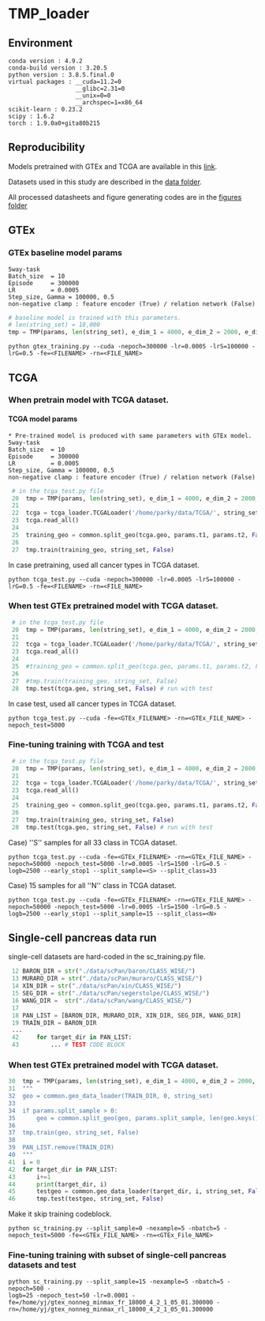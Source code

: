 # TMP_loader

## Environment
    conda version : 4.9.2
    conda-build version : 3.20.5
    python version : 3.8.5.final.0
    virtual packages : __cuda=11.2=0
                       __glibc=2.31=0
                       __unix=0=0
                       __archspec=1=x86_64
    scikit-learn : 0.23.2     
    scipy : 1.6.2      
    torch : 1.9.0a0+gita80b215 


## Reproducibility
Models pretrained with GTEx and TCGA are available in this [link](https://zenodo.org/record/5529755#.YVGe4bozawF).

Datasets used in this study are described in the [data folder](https://github.com/iron-lion/tmp_model/tree/master/data).

All processed datasheets and figure generating codes are in the [figures folder](https://github.com/iron-lion/tmp_model/tree/master/figs)

## GTEx

### GTEx baseline model params
    5way-task
    Batch_size  = 10
    Episode 	= 300000
    LR      	= 0.0005
    Step_size, Gamma = 100000, 0.5
    non-negative clamp : feature encoder (True) / relation network (False)

```python
# baseline model is trained with this parameters.
# len(string_set) = 18,000
tmp = TMP(params, len(string_set), e_dim_1 = 4000, e_dim_2 = 2000, e_dim_3 = 1000, r_dim_1 = 500, r_dim_2 = 100)
```
   
```
python gtex_training.py --cuda -nepoch=300000 -lr=0.0005 -lrS=100000 -lrG=0.5 -fe=<FILENAME> -rn=<FILE_NAME>
```

## TCGA

### When pretrain model with TCGA dataset.

#### TCGA model params
    * Pre-trained model is produced with same parameters with GTEx model.
    5way-task
    Batch_size  = 10
    Episode 	= 300000
    LR      	= 0.0005
    Step_size, Gamma = 100000, 0.5
    non-negative clamp : feature encoder (True) / relation network (False)

```python
 # in the tcga_test.py file
 20  tmp = TMP(params, len(string_set), e_dim_1 = 4000, e_dim_2 = 2000, e_dim_3 = 1000, r_dim_1 = 500, r_dim_2 = 100)
 21                                                                                 
 22  tcga = tcga_loader.TCGALoader('/home/parky/data/TCGA/', string_set)         
 23  tcga.read_all()                                                             
 24                                                                                 
 25  training_geo = common.split_geo(tcga.geo, params.t1, params.t2, False, 3, 0) # Last argument is a minimum size of data 
 26                                                                                 
 27  tmp.train(training_geo, string_set, False)
```
In case pretraining, used all cancer types in TCGA dataset.
```
python tcga_test.py --cuda -nepoch=300000 -lr=0.0005 -lrS=100000 -lrG=0.5 -fe=<FILENAME> -rn=<FILE_NAME>
```

### When test GTEx pretrained model with TCGA dataset.

```python
 # in the tcga_test.py file
 20  tmp = TMP(params, len(string_set), e_dim_1 = 4000, e_dim_2 = 2000, e_dim_3 = 1000, r_dim_1 = 500, r_dim_2 = 100)
 21                                                                                 
 22  tcga = tcga_loader.TCGALoader('/home/parky/data/TCGA/', string_set)         
 23  tcga.read_all()                                                             
 24                                                                                 
 25  #training_geo = common.split_geo(tcga.geo, params.t1, params.t2, False, 3, 200)
 26                                                                                 
 27  #tmp.train(training_geo, string_set, False)                                 
 28  tmp.test(tcga.geo, string_set, False) # run with test
```
In case test, used all cancer types in TCGA dataset.
```
python tcga_test.py --cuda -fe=<GTEx_FILENAME> -rn=<GTEx_FILE_NAME> -nepoch_test=5000
```

### Fine-tuning training with TCGA and test
```python
 # in the tcga_test.py file
 20  tmp = TMP(params, len(string_set), e_dim_1 = 4000, e_dim_2 = 2000, e_dim_3 = 1000, r_dim_1 = 500, r_dim_2 = 100)
 21                                                                                 
 22  tcga = tcga_loader.TCGALoader('/home/parky/data/TCGA/', string_set)         
 23  tcga.read_all()                                                             
 24                                                                                 
 25  training_geo = common.split_geo(tcga.geo, params.t1, params.t2, False, 3, 200)
 26                                                                                 
 27  tmp.train(training_geo, string_set, False)                                 
 28  tmp.test(tcga.geo, string_set, False) # run with test
```
Case) ''S'' samples for all 33 class in TCGA dataset.
```
python tcga_test.py --cuda -fe=<GTEx_FILENAME> -rn=<GTEx_FILE_NAME> -nepoch=50000 -nepoch_test=5000 -lr=0.0005 -lrS=1500 -lrG=0.5 -logb=2500 --early_stop1 --split_sample=<S> --split_class=33
```
Case) 15 samples for all ''N'' class in TCGA dataset.
```
python tcga_test.py --cuda -fe=<GTEx_FILENAME> -rn=<GTEx_FILE_NAME> -nepoch=50000 -nepoch_test=5000 -lr=0.0005 -lrS=1500 -lrG=0.5 -logb=2500 --early_stop1 --split_sample=15 --split_class=<N>
```

## Single-cell pancreas data run
single-cell datasets are hard-coded in the sc_training.py file.

```python
 12 BARON_DIR = str("./data/scPan/baron/CLASS_WISE/")                               
 13 MURARO_DIR = str("./data/scPan/muraro/CLASS_WISE/")                             
 14 XIN_DIR = str("./data/scPan/xin/CLASS_WISE/")                                   
 15 SEG_DIR = str("./data/scPan/segerstolpe/CLASS_WISE/")                           
 16 WANG_DIR =  str("./data/scPan/wang/CLASS_WISE/")                                
 17                                                                                 
 18 PAN_LIST = [BARON_DIR, MURARO_DIR, XIN_DIR, SEG_DIR, WANG_DIR]                  
 19 TRAIN_DIR = BARON_DIR
 ...
 42     for target_dir in PAN_LIST:                                                 
 43         ... # TEST CODE BLOCK
```

### When test GTEx pretrained model with TCGA dataset.
```python
30  tmp = TMP(params, len(string_set), e_dim_1 = 4000, e_dim_2 = 2000, e_dim_3 = 1000, r_dim_1 = 500, r_dim_2 = 100)
31  """                                                                         
32  geo = common.geo_data_loader(TRAIN_DIR, 0, string_set)                      
33                                                                                 
34  if params.split_sample > 0:                                                 
35      geo = common.split_geo(geo, params.split_sample, len(geo.keys()), True, params.manual_seed)
36                                                                                  
37  tmp.train(geo, string_set, False)                                           
38                                                                                 
39  PAN_LIST.remove(TRAIN_DIR)                                                   
40  """                                                                         
41  i = 0                                                                       
42  for target_dir in PAN_LIST:                                                  
43      i+=1                                                                    
44      print(target_dir, i)                                                     
45      testgeo = common.geo_data_loader(target_dir, i, string_set, False)      
46      tmp.test(testgeo, string_set, False)  
```
Make it skip training codeblock.
```
python sc_training.py --split_sample=0 -nexample=5 -nbatch=5 -nepoch_test=5000 -fe=<GTEx_FILE_NAME> -rn=<GTEx_File_NAME>
```

### Fine-tuning training with subset of single-cell pancreas datasets and test
```
python sc_training.py --split_sample=15 -nexample=5 -nbatch=5 -nepoch=500 -
logb=25 -nepoch_test=50 -lr=0.0001 -fe=/home/yj/gtex_nonneg_minmax_fr_18000_4_2_1_05_01.300000 -rn=/home/yj/gtex_nonneg_minmax_rl_18000_4_2_1_05_01.300000
```
